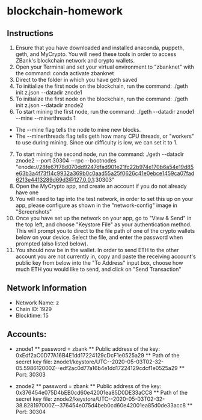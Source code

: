 # blockchain-homework

## Instructions
1. Ensure that you have downloaded and installed anaconda, puppeth, geth, and MyCrypto. You will need these tools in order to access ZBank's blockchain network and crypto wallets. 
2. Open your Terminal and set your virtual environment to "zbanknet" with the command: conda activate zbanknet
3. Direct to the folder in which you have geth saved
4. To initialize the first node on the blockchain, run the command: ./geth init z.json --datadir znode1
5. To initialize the first node on the blockchain, run the command: ./geth init z.json --datadir znode2
6. To start mining the first node, run the command: ./geth --datadir znode1 --mine --minerthreads 1
* The --mine flag tells the node to mine new blocks.
* The --minerthreads flag tells geth how many CPU threads, or "workers" to use during mining. Since our difficulty is low, we can set it to 1.
7. To start mining the second node, run the command: ./geth --datadir znode2 --port 30304 --rpc --bootnodes "enode://28fe67f78d070dd9247dfad901e21fc22b974e170b6a54e19d85e63b3a4f73f14c9932a369b0c0aad55a25f0626c41e0ebce1459ca07fad6213e4413289d69d3@127.0.0.1:30303" 
8. Open the MyCrypto app, and create an account if you do not already have one
9. You will need to tap into the test network, in order to set this up on your app, please configure as shown in the "network-config" image in "Screenshots"
10. Once you have set up the network on your app, go to "View & Send" in the top left, and choose "Keystore File" as your authentication method. This will prompt you to direct to the file path of one of the crypto wallets below on your device. Select the file, and enter the password when prompted (also listed below).
11. You should now be in the wallet. In order to send ETH to the other account you are not currently in, copy and paste the receiving account's public key from below into the "To Address" input box, choose how much ETH you would like to send, and click on "Send Transaction"


## Network Information
* Network Name: z
* Chain ID: 1929
* Blocktime: 15

## Accounts:
* znode1 
** password = zbank
** Public address of the key:   0xEdf2aC0D77A16B4E1dd17224129cDcF1e0525a29
** Path of the secret key file: znode1/keystore/UTC--2020-05-03T02-32-05.598612000Z--edf2ac0d77a16b4e1dd17224129cdcf1e0525a29
** Port: 30303

* znode2 
** password = zbank
** Public address of the key:   0x376454e075D4bEB0cd60e42001ea85D0DE33aCC8
** Path of the secret key file: znode2/keystore/UTC--2020-05-03T02-32-38.828197000Z--376454e075d4beb0cd60e42001ea85d0de33acc8
** Port: 30304


